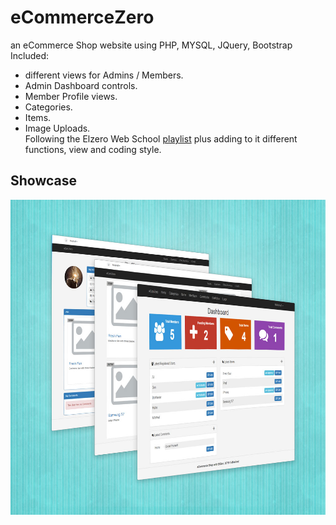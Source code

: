 # eCommerceZero  
an eCommerce Shop website using PHP, MYSQL, JQuery, Bootstrap  
Included:  
- different views for Admins / Members.
- Admin Dashboard controls.
- Member Profile views. 
- Categories.  
- Items.  
- Image Uploads.  
Following the Elzero Web School [playlist](https://www.youtube.com/playlist?list=PLDoPjvoNmBAxdiBh6J62wOzEnvC4CNuFU) plus adding to it different functions, view and coding style.

## Showcase  
![Show](https://github.com/MAshrafM/eCommerceZero/blob/master/show.jpg)